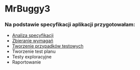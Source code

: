 # MrBuggy3

### Na podstawie specyfikacji aplikacji przygotowałam:
* [Analiza specyfikacji](https://github.com/aleksandram13/MrBuggy3/blob/41ff4d4781d702e0ddd7d01de8ca875484082043/01_Analiza_specyfikacji/MrBuggy%203%20-%20Nie%C5%9Bcis%C5%82o%C5%9Bci.pdf)
* [Zbieranie wymagań](https://github.com/aleksandram13/MrBuggy3/blob/41ff4d4781d702e0ddd7d01de8ca875484082043/02_Zbieranie_wymagan/MrBuggy%203%20-%20Wymagania.pdf)
* [Tworzenie przypadków testowych](https://github.com/aleksandram13/MrBuggy3/blob/41ff4d4781d702e0ddd7d01de8ca875484082043/03_Tworzenie_Przypadk%C3%B3w_Testowych/MrBuggy%203%20-%20Przypadki%20testowe.pdf)
* Tworzenie test planu
* Testy exploracyjne
* Raportowanie

